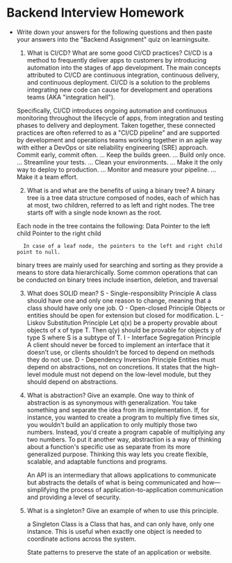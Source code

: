 # Backend Interview Homework

- Write down your answers for the following questions and then paste your answers into the "Backend Assignment" quiz on learningsuite. 

    1. What is CI/CD? What are some good CI/CD practices?
    CI/CD is a method to frequently deliver apps to customers by introducing automation into the stages of app development. The main concepts attributed to CI/CD are continuous integration, continuous delivery, and continuous deployment. CI/CD is a solution to the problems integrating new code can cause for development and operations teams (AKA "integration hell").

    Specifically, CI/CD introduces ongoing automation and continuous monitoring throughout the lifecycle of apps, from integration and testing phases to delivery and deployment. Taken together, these connected practices are often referred to as a "CI/CD pipeline" and are supported by development and operations teams working together in an agile way with either a DevOps or site reliability engineering (SRE) approach.
        Commit early, commit often. ...
        Keep the builds green. ...
        Build only once. ...
        Streamline your tests. ...
        Clean your environments. ...
        Make it the only way to deploy to production. ...
        Monitor and measure your pipeline. ...
        Make it a team effort.

    2. What is and what are the benefits of using a binary tree?
    A binary tree is a tree data structure composed of nodes, each of which has at most, two children, referred to as left and right nodes. The tree starts off with a single node known as the root.

    Each node in the tree contains the following:
        Data
        Pointer to the left child
        Pointer to the right child

        In case of a leaf node, the pointers to the left and right child point to null.
    
    binary trees are mainly used for searching and sorting as they provide a means to store data hierarchically. Some common operations that can be conducted on binary trees include insertion, deletion, and traversal

    3. What does SOLID mean?
    S - Single-responsiblity Principle
        A class should have one and only one reason to change, meaning that a class should have only one job.
    O - Open-closed Principle
        Objects or entities should be open for extension but closed for modification.
    L - Liskov Substitution Principle
        Let q(x) be a property provable about objects of x of type T. Then q(y) should be provable for objects y of type S where S is a subtype of T.
    I - Interface Segregation Principle
        A client should never be forced to implement an interface that it doesn’t use, or clients shouldn’t be forced to depend on methods they do not use.
    D - Dependency Inversion Principle
        Entities must depend on abstractions, not on concretions. It states that the high-level module must not depend on the low-level module, but they should depend on abstractions.

    4. What is abstraction? Give an example.
        One way to think of abstraction is as synonymous with generalization. You take something and separate the idea from its implementation. If, for instance, you wanted to create a program to multiply five times six, you wouldn't build an application to only multiply those two numbers. Instead, you'd create a program capable of multiplying any two numbers. To put it another way, abstraction is a way of thinking about a function's specific use as separate from its more generalized purpose. Thinking this way lets you create flexible, scalable, and adaptable functions and programs.

        An API is an intermediary that allows applications to communicate but abstracts the details of what is being communicated and how—simplifying the process of application-to-application communication and providing a level of security.

    5. What is a singleton? Give an example of when to use this principle.

        a Singleton Class is a Class that has, and can only have, only one instance. This is useful when exactly one object is needed to coordinate actions across the system.

        State patterns to preserve the state of an application or website.